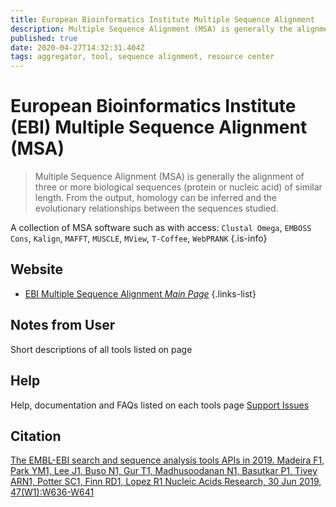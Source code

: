 ```yaml
---
title: European Bioinformatics Institute Multiple Sequence Alignment 
description: Multiple Sequence Alignment (MSA) is generally the alignment of three or more biological sequences (protein or nucleic acid) of similar length. From the output, homology can be inferred and the evolutionary relationships between the sequences studied.
published: true
date: 2020-04-27T14:32:31.404Z
tags: aggregator, tool, sequence alignment, resource center
---
```


# European Bioinformatics Institute (EBI) Multiple Sequence Alignment (MSA)

> Multiple Sequence Alignment (MSA) is generally the alignment of three or more biological sequences (protein or nucleic acid) of similar length. From the output, homology can be inferred and the evolutionary relationships between the sequences studied. 
&NewLine;

A collection of MSA software such as with access: `Clustal Omega`, `EMBOSS Cons`, `Kalign`, `MAFFT`, `MUSCLE`, `MView`, `T-Coffee`, `WebPRANK`
{.is-info}

## Website

- [EBI Multiple Sequence Alignment  *Main Page*](https://www.ebi.ac.uk/Tools/msa/)
{.links-list}

## Notes from User
Short descriptions of all tools listed on page
## Help 
Help, documentation and FAQs listed on each tools page
[Support Issues](https://www.ebi.ac.uk/support/WebServices)
## Citation
[The EMBL-EBI search and sequence analysis tools APIs in 2019. Madeira F1,  Park YM1,  Lee J1,  Buso N1,  Gur T1,  Madhusoodanan N1,  Basutkar P1, Tivey ARN1,  Potter SC1,  Finn RD1,  Lopez R1 Nucleic Acids Research, 30 Jun 2019, 47(W1):W636-W641](http://europepmc.org/article/MED/30976793) 

